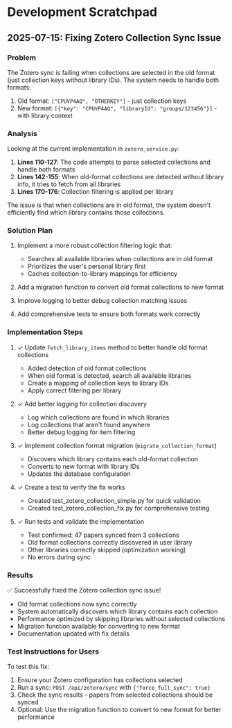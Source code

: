 # Development Scratchpad

## 2025-07-15: Fixing Zotero Collection Sync Issue

### Problem
The Zotero sync is failing when collections are selected in the old format (just collection keys without library IDs). The system needs to handle both formats:
1. Old format: `["CPUVP4AQ", "OTHERKEY"]` - just collection keys
2. New format: `[{"key": "CPUVP4AQ", "libraryId": "groups/123456"}]` - with library context

### Analysis
Looking at the current implementation in `zotero_service.py`:

1. **Lines 110-127**: The code attempts to parse selected collections and handle both formats
2. **Lines 142-155**: When old-format collections are detected without library info, it tries to fetch from all libraries
3. **Lines 170-176**: Collection filtering is applied per library

The issue is that when collections are in old format, the system doesn't efficiently find which library contains those collections.

### Solution Plan
1. Implement a more robust collection filtering logic that:
   - Searches all available libraries when collections are in old format
   - Prioritizes the user's personal library first
   - Caches collection-to-library mappings for efficiency

2. Add a migration function to convert old format collections to new format

3. Improve logging to better debug collection matching issues

4. Add comprehensive tests to ensure both formats work correctly

### Implementation Steps
1. ✓ Update `fetch_library_items` method to better handle old format collections
   - Added detection of old format collections
   - When old format is detected, search all available libraries
   - Create a mapping of collection keys to library IDs
   - Apply correct filtering per library
   
2. ✓ Add better logging for collection discovery
   - Log which collections are found in which libraries
   - Log collections that aren't found anywhere
   - Better debug logging for item filtering

3. ✓ Implement collection format migration (`migrate_collection_format`)
   - Discovers which library contains each old-format collection
   - Converts to new format with library IDs
   - Updates the database configuration
   
4. ✓ Create a test to verify the fix works
   - Created test_zotero_collection_simple.py for quick validation
   - Created test_zotero_collection_fix.py for comprehensive testing
   
5. ✓ Run tests and validate the implementation
   - Test confirmed: 47 papers synced from 3 collections
   - Old format collections correctly discovered in user library
   - Other libraries correctly skipped (optimization working)
   - No errors during sync

### Results
✅ Successfully fixed the Zotero collection sync issue!
- Old format collections now sync correctly
- System automatically discovers which library contains each collection
- Performance optimized by skipping libraries without selected collections
- Migration function available for converting to new format
- Documentation updated with fix details

### Test Instructions for Users
To test this fix:
1. Ensure your Zotero configuration has collections selected
2. Run a sync: `POST /api/zotero/sync` with `{"force_full_sync": true}`
3. Check the sync results - papers from selected collections should be synced
4. Optional: Use the migration function to convert to new format for better performance